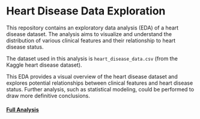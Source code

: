 # Heart Disease Data Exploration

This repository contains an exploratory data analysis (EDA) of a heart disease dataset. The analysis aims to visualize and understand the distribution of various clinical features and their relationship to heart disease status.

The dataset used in this analysis is `heart_disease_data.csv` (from the Kaggle heart disease dataset). 

This EDA provides a visual overview of the heart disease dataset and explores potential relationships between clinical features and heart disease status. Further analysis, such as statistical modeling, could be performed to draw more definitive conclusions.

#### [Full Analysis](https://darakhshannehal.quarto.pub/heart-disease-analysis/#eda)
